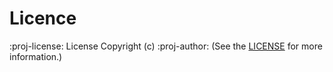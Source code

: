 <!--
TODO: Complete proj-lice and proj-author (specify the licence used and the author of the project)
-->
# Licence 
:proj-license: License
Copyright (c) :proj-author:
(See the [LICENSE](/LICENSE.md) for more information.)
